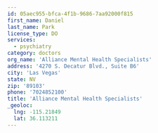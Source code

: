 ```yaml
---
id: 05aec955-bfca-4f1b-9686-7aa92000f815
first_name: Daniel
last_name: Park
license_type: DO
services:
  - psychiatry
category: doctors
org_name: 'Alliance Mental Health Specialists'
address: '4270 S. Decatur Blvd., Suite B6'
city: 'Las Vegas'
state: NV
zip: '89103'
phone: '7024852100'
title: 'Alliance Mental Health Specialists'
_geoloc:
  lng: -115.21849
  lat: 36.113211
---
```

